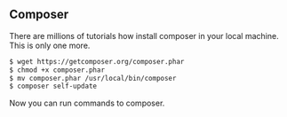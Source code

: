 ## Composer

There are millions of tutorials how install composer in your local machine. This is only one more.

```bash
$ wget https://getcomposer.org/composer.phar
$ chmod +x composer.phar
$ mv composer.phar /usr/local/bin/composer
$ composer self-update
```
Now you can run commands to composer.
